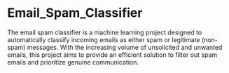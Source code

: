# Email_Spam_Classifier
The email spam classifier is a machine learning project designed to automatically classify incoming emails as either spam or legitimate (non-spam) messages. With the increasing volume of unsolicited and unwanted emails, this project aims to provide an efficient solution to filter out spam emails and prioritize genuine communication.
